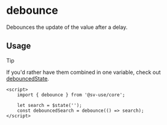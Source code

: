 # debounce

Debounces the update of the value after a delay.

## Usage

> [!TIP]
> If you'd rather have them combined in one variable, check out [debouncedState](/sv-use/docs/core/states/debounced-state).

```svelte
<script>
	import { debounce } from '@sv-use/core';

	let search = $state('');
	const debouncedSearch = debounce(() => search);
</script>
```
